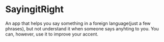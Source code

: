 # SayingitRight
An app that helps you say something in a foreign language(just a few phrases), but not understand it when someone says anyhting to you. You can, however, use it to improve your accent.

